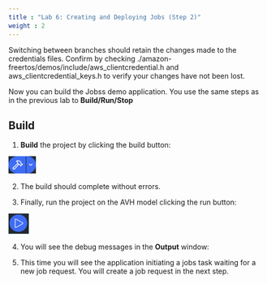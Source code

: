 ```yaml
---
title : "Lab 6: Creating and Deploying Jobs (Step 2)"
weight : 2
---
```


Switching between branches should retain the changes made to the credentials files. Confirm by checking ./amazon-freertos/demos/include/aws_clientcredential.h and aws_clientcredential_keys.h to verify your changes have not been lost.

Now you can build the Jobss demo application. You use the same steps as in the previous lab to **Build/Run/Stop**

## Build

1. **Build** the project by clicking the build button: 

![Build Button](/static/build_button.png)

2. The build should complete without errors. 

3. Finally, run the project on the AVH model clicking the run button: 

![Run Button](/static/run_button.png)

4. You will see the debug messages in the **Output** window:

5. This time you will see the application initiating a jobs task waiting for a new job request. You will create a job request in the next step.

